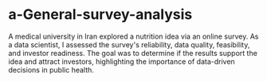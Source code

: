 # a-General-survey-analysis
A medical university in Iran explored a nutrition idea via an online survey. As a data scientist, I assessed the survey's reliability, data quality, feasibility, and investor readiness. The goal was to determine if the results support the idea and attract investors, highlighting the importance of data-driven decisions in public health.
